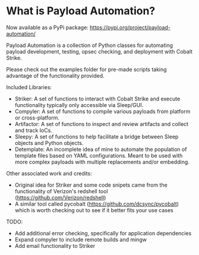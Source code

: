 What is Payload Automation?
=================

Now available as a PyPi package: https://pypi.org/project/payload-automation/

Payload Automation is a collection of Python classes for automating payload development, testing, opsec checking, and deployment with Cobalt Strike.

Please check out the examples folder for pre-made scripts taking advantage of the functionality provided.

Included Libraries:
 - Striker: A set of functions to interact with Cobalt Strike and execute functionality typically only accessible via Sleep/GUI.
 - Compyler: A set of functions to compile various payloads from platform or cross-platform.
 - Artifactor: A set of functions to inspect and review artifacts and collect and track IoCs.
 - Sleepy: A set of functions to help facilitate a bridge between Sleep objects and Python objects.
 - Detemplate: An incomplete idea of mine to automate the population of template files based on YAML configurations. Meant to be used with more complex payloads with multiple replacements and/or embedding.

Other associated work and credits:
 - Original idea for Striker and some code snipets came from the functionality of Verizon's redshell tool (https://github.com/Verizon/redshell)
 - A similar tool called pycobalt (https://github.com/dcsync/pycobalt) which is worth checking out to see if it better fits your use cases

TODO:
 - Add additional error checking, specifically for application dependencies
 - Expand compyler to include remote builds and mingw
 - Add email functionality to Striker
